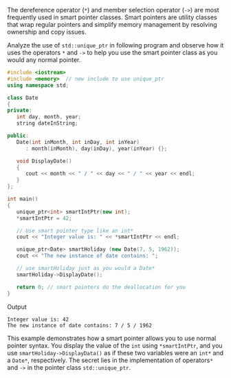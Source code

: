 [//]: # (### The Dereference Operator * and Member Selection Operator ->)

The dereference operator (`*`) and member selection operator (`->`) are most frequently used in smart pointer classes. Smart pointers are utility classes that wrap regular pointers and simplify memory management by resolving ownership and copy issues.

Analyze the use of `std::unique_ptr` in following program and observe how it uses the operators `*` and `->` to help you use the smart pointer class as you would any normal pointer.

```cpp
#include <iostream>
#include <memory>  // new include to use unique_ptr
using namespace std;

class Date
{
private:
   int day, month, year;
   string dateInString;   

public:
   Date(int inMonth, int inDay, int inYear)
      : month(inMonth), day(inDay), year(inYear) {};

   void DisplayDate()
   {
      cout << month << " / " << day << " / " << year << endl;
   }
};

int main()
{
   unique_ptr<int> smartIntPtr(new int);
   *smartIntPtr = 42;

   // Use smart pointer type like an int*
   cout << "Integer value is: " << *smartIntPtr << endl;

   unique_ptr<Date> smartHoliday (new Date(7, 5, 1962));
   cout << "The new instance of date contains: ";

   // use smartHoliday just as you would a Date*
   smartHoliday->DisplayDate();

   return 0; // smart pointers do the deallocation for you
}
```

Output

```
Integer value is: 42 
The new instance of date contains: 7 / 5 / 1962
```

This example demonstrates how a smart pointer allows you to use normal pointer syntax. You display the value of the `int` using `*smartIntPtr`, and you use `smartHoliday->DisplayData()` as if these two variables were an `int*` and a `Date*`, respectively. The secret lies in the implementation of operators`*` and `->` in the pointer class `std::unique_ptr`.
